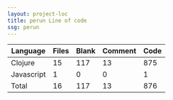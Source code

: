```yaml
---
layout: project-loc
title: perun Line of code
ssg: perun
---
```

<div class="table-responsive">
<table class="table">
<thead><tr>
<th>Language</th>
<th>Files</th>
<th>Blank</th>
<th>Comment</th>
<th>Code</th>
</tr></thead><tbody>
<tr><td>Clojure</td><td> 15</td><td> 117</td><td> 13</td><td> 875</td></tr>
<tr><td>Javascript</td><td> 1</td><td> 0</td><td> 0</td><td> 1</td></tr>
<tr><td>Total</td><td>16</td><td>117</td><td>13</td><td>876</td></tr>
</tbody></table></div>
